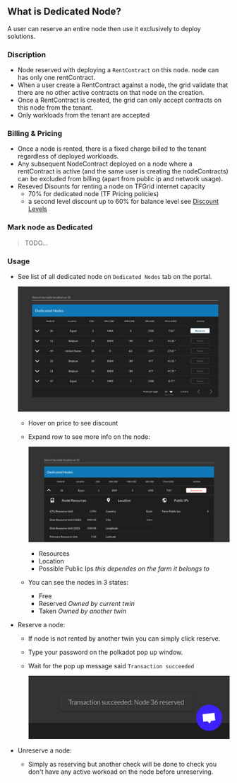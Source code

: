 ## What is Dedicated Node?

A user can reserve an entire node then use it exclusively to deploy solutions.

### Discription

- Node reserved with deploying a `RentContract` on this node. node can has only one rentContract.
- When a user create a RentContract against a node, the grid validate that there are no other active contracts on that node on the creation.
- Once a RentContract is created, the grid can only accept contracts on this node from the tenant.
- Only workloads from the tenant are accepted

### Billing & Pricing

- Once a node is rented, there is a fixed charge billed to the tenant regardless of deployed workloads.
- Any subsequent NodeContract deployed on a node where a rentContract is active (and the same user is creating the nodeContracts) can be excluded from billing (apart from public ip and network usage).
- Reseved Disounts for renting a node on TFGrid internet capacity
  - 70% for dedicated node (TF Pricing policies)
  - a second level discount up to 60% for balance level see [Discount Levels](https://library.threefold.me/info/threefold/#/tfgrid/grid/pricing?id=discount-levels)

### Mark node as Dedicated

> TODO...
<!-- 
- who mark as dedicated? you. and you will not recharge bill just for that
- We can allow farmers only to mark up to 50% of their nodes as dedicated
-->

### Usage

- See list of all dedicated node on `Dedicated Nodes` tab on the portal.

    ![ ](../img/dedicated_nodes.png)
  - Hover on price to see discount
  - Expand row to see more info on the node:
  
    ![ ](../img/node_info.png)
    - Resources
    - Location
    - Possible Public Ips *this dependes on the farm it belongs to*

  - You can see the nodes in 3 states:
    - Free
    - Reserved *Owned by current twin*
    - Taken *Owned by another twin*
- Reserve a node:
  - If node is not rented by another twin you can simply click reserve.
  - Type your password on the polkadot pop up window.
  - Wait for the pop up message said `Transaction succeeded`

    ![ ](../img/rented_succeeded.png)

- Unreserve a node:
  - Simply as reserving but another check will be done to check you don't have any active workoad on the node before unreserving.

